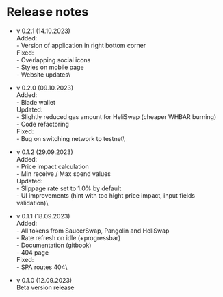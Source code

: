 # Release notes



* v 0.2.1 (14.10.2023)\
  Added:\
  &#x20; \- Version of application in right bottom corner\
  Fixed:\
  &#x20; \- Overlapping social icons\
  &#x20; \- Styles on mobile page\
  &#x20; \- Website updates\

* v 0.2.0 (09.10.2023)\
  Added:\
  &#x20; \- Blade wallet\
  Updated:\
  &#x20; \- Slightly reduced gas amount for HeliSwap (cheaper WHBAR burning)\
  &#x20; \- Code refactoring\
  Fixed:\
  &#x20; \- Bug on switching network to testnet\

* v 0.1.2 (29.09.2023)\
  Added:\
  &#x20; \- Price impact calculation\
  &#x20; \- Min receive / Max spend values\
  Updated:\
  &#x20; \- Slippage rate set to 1.0% by default\
  &#x20; \- UI improvements (hint with too hight price impact, input fields validation)\

* v 0.1.1 (18.09.2023)\
  Added:\
  &#x20; \- All tokens from SaucerSwap, Pangolin and HeliSwap\
  &#x20; \- Rate refresh on idle (+progressbar)\
  &#x20; \- Documentation (gitbook)\
  &#x20; \- 404 page\
  Fixed:\
  &#x20; \- SPA routes 404\

* v 0.1.0 (12.09.2023)\
  Beta version release
